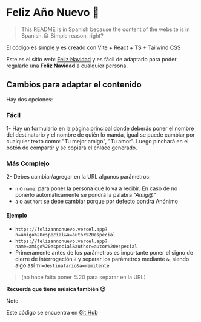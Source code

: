# Feliz Año Nuevo 🎄

> This README is in Spanish because the content of the website is in Spanish.😂 Simple reason, right?

El código es simple y es creado con Vite + React + TS + Tailwind CSS

Este es el sitio web: [Feliz Navidad](https://felizannonuevo.vercel.app) y es fácil de adaptarlo para poder regalarle una **Feliz Navidad** a cualquier persona.

## Cambios para adaptar el contenido
Hay dos opciones:

### Fácil
1- Hay un formulario en la página principal donde deberás poner el nombre del destinatario y el nombre de quién lo manda, igual se puede cambiar por cualquier texto como: "Tu mejor amigo", "Tu amor". Luego pinchará en el botón de compartir y se copiará el enlace generado.

### Más Complejo
2- Debes cambiar/agregar en la URL algunos parámetros:
* ```n``` o ```name```: para poner la persona que lo va a recibir. En caso de no ponerlo automáticamente se pondrá la palabra *"Amig@"*
* ```a``` o ```author```: se debe cambiar porque por defecto pondrá Anónimo

#### Ejemplo 
 
* ```https://felizannonuevo.vercel.app?n=amigo%20especial&a=autor%20especial```
* ```https://felizannonuevo.vercel.app?name=amigo%20especial&author=autor%20especial```
* Primeramente antes de los parámetros es importante poner el signo de cierre de interrogación ```?``` y separar los parámetros mediante ```&```, siendo algo así ```?n=destinatario&a=remitente```

> (no hace falta poner %20 para separar en la URL)

**Recuerda que tiene música también 😉**

> [!NOTE]
> Este código se encuentra en [Git Hub](https://github.com/alejandrobolano/New-Year)
